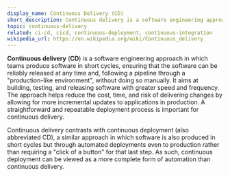 ```yaml
---
display_name: Continuous Delivery (CD)
short_description: Continuous delivery is a software engineering approach in which teams produce software in short cycles without doing so manually.
topic: continuous-delivery
related: ci-cd, cicd, continuous-deployment, continuous-integration
wikipedia_url: https://en.wikipedia.org/wiki/Continuous_delivery
---
```

**Continuous delivery** (**CD**) is a software engineering approach in which teams produce software in short cycles, ensuring that the software can be reliably released at any time and, following a pipeline through a "production-like environment", without doing so manually. It aims at building, testing, and releasing software with greater speed and frequency. The approach helps reduce the cost, time, and risk of delivering changes by allowing for more incremental updates to applications in production. A straightforward and repeatable deployment process is important for continuous delivery.

Continuous delivery contrasts with continuous deployment (also abbreviated CD), a similar approach in which software is also produced in short cycles but through automated deployments even to production rather than requiring a "click of a button" for that last step. As such, continuous deployment can be viewed as a more complete form of automation than continuous delivery.
